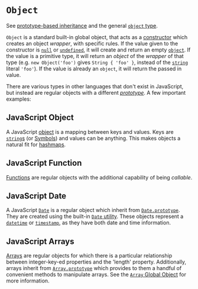 # `Object`

See [prototype-based inheritance][info-prototype-inheritance] and the general [`object` type][type-object].

`Object` is a standard built-in global object, that acts as a [constructor][info-constructor] which creates an object _wrapper_, with specific rules. If the value given to the constructor is [`null`][type-null] or [`undefined`][type-undefined], it will create and return an empty [`object`][type-object]. If the value is a primitive type, it will return an _object_ of the _wrapper_ of that type (e.g. `new Object('foo')` gives `String { 'foo' }`, instead of the [`string`][type-string] literal `'foo'`). If the value is already an `object`, it will return the passed in value.

There are various types in other languages that don't exist in JavaScript, but instead are regular objects with a different [_prototype_][info-prototype-inheritance]. A few important examples:

## JavaScript Object

A JavaScript [object][type-object] is a mapping between keys and values. Keys are [`string`s][type-string] (or [Symbols][type-symbol]) and values can be anything. This makes objects a natural fit for [hashmaps][type-hash-map].

## JavaScript Function

[Functions][type-function] are regular objects with the additional capability of being _callable_.

## JavaScript Date

A JavaScript [`Date`][type-date] is a regular object which inherit from [`Date.prototype`][object-date]. They are created using the built-in [`Date` utility][object-date]. These objects represent a [`datetime`][type-datetime] or [`timestamp`][type-timestamp], as they have both date and time information.

## JavaScript Arrays

[Arrays][type-array] are regular objects for which there is a particular relationship between integer-key-ed properties and the 'length' property. Additionally, arrays inherit from [`Array.prototype`][object-array] which provides to them a handful of convenient methods to manipulate arrays. See the [`Array` Global Object][object-array] for more information.

[info-constructor]: ../info/constructor.md
[info-prototype-inheritance]: ../info/prototype_inheritance.md
[object-array]: ./array.md
[object-date]: ./date.md
[type-array]: ../../../../reference/types/array.md
[type-function]: ../../../../reference/types/function.md
[type-hash-map]: ../../../../reference/types/hash_map.md
[type-date]: ../../../../reference/types/date.md
[type-datetime]: ../../../../reference/types/datetime.md
[type-null]: ../../../../reference/types/null.md
[type-object]: ../../../../reference/types/object.md
[type-string]: ../../../../reference/types/string.md
[type-symbol]: ../../../../reference/types/symbol.md
[type-timestamp]: ../../../../reference/types/timestamp.md
[type-undefined]: ../../../../reference/types/undefined.md
